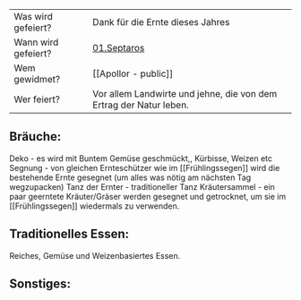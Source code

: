 
|                     |                                                                                                                     |
| ------------------- | ------------------------------------------------------------------------------------------------------------------- |
| Was wird gefeiert?  | Dank für die Ernte dieses Jahres                                                                                    |
| Wann wird gefeiert? | [01.Septaros](https://app.fantasy-calendar.com/calendars/deef3192d1c38ff2acc84309a1b7e01f?year=18376&month=6&day=1) |
| Wem gewidmet?       | [[Apollor - public]]                                                                                                |
| Wer feiert?         | Vor allem Landwirte und jehne, die von dem Ertrag der Natur leben.                                                  |
## Bräuche:
Deko - es wird mit Buntem Gemüse geschmückt,, Kürbisse, Weizen etc
Segnung - von gleichen Ernteschützer wie im [[Frühlingssegen]] wird die bestehende Ernte gesegnet (um alles was nötig am nächsten Tag wegzupacken)
Tanz der Ernter - traditioneller Tanz
Kräutersammel - ein paar geerntete Kräuter/Gräser werden gesegnet und getrocknet, um sie im [[Frühlingssegen]] wiedermals zu verwenden.
## Traditionelles Essen:
Reiches, Gemüse und Weizenbasiertes Essen.
## Sonstiges: